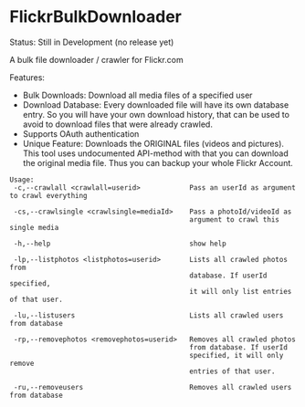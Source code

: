 # FlickrBulkDownloader

Status: Still in Development (no release yet)

A bulk file downloader / crawler for Flickr.com

Features:
- Bulk Downloads: Download all media files of a specified user
- Download Database: Every downloaded file will have its own database entry. So you will have your own download history, that can be used to avoid to download files that were already crawled.
- Supports OAuth authentication
- Unique Feature: Downloads the ORIGINAL files (videos and pictures). This tool uses undocumented API-method with that you can download the original media file. Thus you can backup your whole Flickr Account.

```
Usage:
 -c,--crawlall <crawlall=userid>            Pass an userId as argument to crawl everything
                                            
 -cs,--crawlsingle <crawlsingle=mediaId>    Pass a photoId/videoId as
                                            argument to crawl this single media
                                            
 -h,--help                                  show help
 
 -lp,--listphotos <listphotos=userid>       Lists all crawled photos from
                                            database. If userId specified,
                                            it will only list entries of that user.
                                            
 -lu,--listusers                            Lists all crawled users from database
                                            
 -rp,--removephotos <removephotos=userid>   Removes all crawled photos
                                            from database. If userId
                                            specified, it will only remove
                                            entries of that user.
                                                                                    
 -ru,--removeusers                          Removes all crawled users from database

```